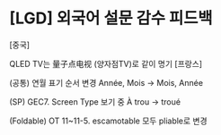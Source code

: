 # [LGD] 외국어 설문 감수 피드백


[중국]

QLED TV는  量子点电视 (양자점TV)로 같이 명기
[프랑스]

(공통) 연월 표기 순서 변경 Année, Mois → Mois, Année

(SP) GEC7. Screen Type 보기 중 À trou → troué

(Foldable) OT 11~11-5. escamotable 모두 pliable로 변경
